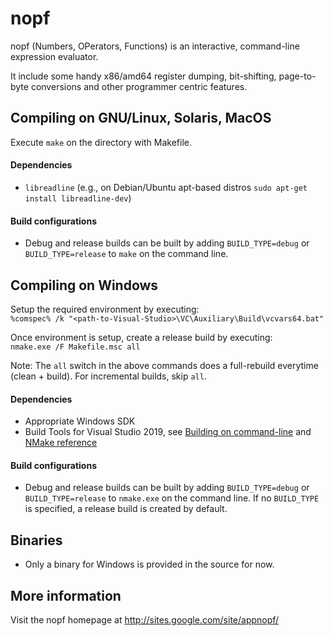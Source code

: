 # nopf

nopf (Numbers, OPerators, Functions) is an interactive, command-line expression evaluator.

It include some handy x86/amd64 register dumping, bit-shifting, page-to-byte conversions and other programmer centric features.

## Compiling on GNU/Linux, Solaris, MacOS
Execute `make` on the directory with Makefile.

#### Dependencies
* `libreadline` (e.g., on Debian/Ubuntu apt-based distros `sudo apt-get install libreadline-dev`)

#### Build configurations
* Debug and release builds can be built by adding `BUILD_TYPE=debug` or `BUILD_TYPE=release` to `make` on the command line.

## Compiling on Windows
Setup the required environment by executing:  
`%comspec% /k "<path-to-Visual-Studio>\VC\Auxiliary\Build\vcvars64.bat"`

Once environment is setup, create a release build by executing:  
`nmake.exe /F Makefile.msc all`

Note: The `all` switch in the above commands does a full-rebuild everytime (clean + build). For incremental builds, skip `all`.

#### Dependencies
* Appropriate Windows SDK
* Build Tools for Visual Studio 2019, see [Building on command-line](https://docs.microsoft.com/en-us/cpp/build/building-on-the-command-line?view=vs-2019) and [NMake reference](https://docs.microsoft.com/en-us/cpp/build/reference/nmake-reference?view=vs-2019)

#### Build configurations
* Debug and release builds can be built by adding `BUILD_TYPE=debug` or `BUILD_TYPE=release` to `nmake.exe` on the command line. If no `BUILD_TYPE` is specified, a release build is created by default.

## Binaries
* Only a binary for Windows is provided in the source for now.

## More information
Visit the nopf homepage at http://sites.google.com/site/appnopf/
